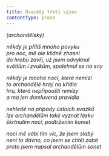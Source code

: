 ```yaml
---
title: Dvacátý třetí výjev
contentType: prose
---
```


<section>

_(archandělský)_

_někdy je příliš mnoho povyku  
pro noc, mě ale klidně zhasni  
do hrobu zavři, už jsem odvyknul  
světlům i zvukům, spolehnul se na sny_

</section>

<section>

_někdy je mnoho nocí, které nemizí  
to archandělé hrají na křídla  
hru, která nepřipouští remízy  
a má jen domluvená pravidla_

</section>

<section>

_nehledě na případy ústních svazků  
lze archandělům také vyznat lásku  
škrtnutím nocí, podtržením komet_

</section>

<section>

_noci mě vábí tím víc, že jsem slabý  
není to dávno, co jsem se chtěl zabít  
proto jsem napsal archandělům sonet_

</section>

